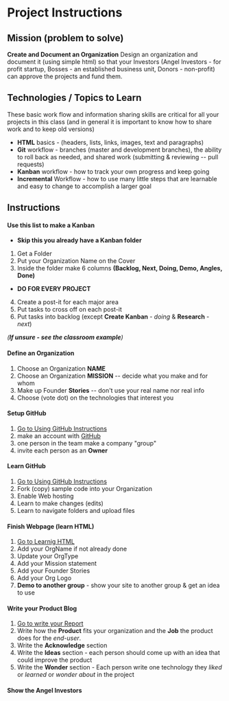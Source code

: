 # Project Instructions

## Mission (problem to solve)

**Create and Document an Organization**
Design an organization and document it (using simple html) so that your Investors (Angel Investors - for profit startup, Bosses - an established business unit, Donors - non-profit) can approve the projects and fund them.

## Technologies / Topics to Learn

These basic work flow and information sharing skills are critical for all your projects in this class (and in general it is important to know how to share work and to keep old versions)

* **HTML** basics - (headers, lists, links, images, text and paragraphs)
* **Git** workflow - branches (master and development branches), the ability to roll back as needed, and shared work (submitting & reviewing -- pull requests)
* **Kanban** workflow - how to track your own progress and keep going
* **Incremental** Workflow - how to use many little steps that are learnable and easy to change to accomplish a larger goal

## Instructions

#### Use this list to make a Kanban
* **Skip this you already have a Kanban folder**
 1. Get a Folder
 2. Put your Organization Name on the Cover
 3. Inside the folder make 6 columns **(Backlog, Next, Doing, Demo, Angles, Done)**
  
* **DO FOR EVERY PROJECT**
 4. Create a post-it for each major area
 5. Put tasks to cross off on each post-it
 6. Put tasks into backlog (except **Create Kanban** - *doing* & **Research** - *next*)
 
*(**If unsure - see the classroom example**)*

#### Define an Organization
1. Choose an Organization **NAME**
2. Choose an Organization **MISSION** -- decide what you make and for whom
3. Make up Founder **Stories** -- don't use your real name nor real info
4. Choose (vote dot) on the technologies that interest you

#### Setup GitHub
1. [Go to Using GitHub Instructions](https://github.com/ed-gility/org-template-simple/blob/master/GITHUB-PROJECT.md)
2. make an account with [GitHub](http://github.com)
3. one person in the team make a company "group"
4. invite each person as an **Owner** 

#### Learn GitHub
1. [Go to Using GitHub Instructions](https://github.com/ed-gility/org-template-simple/blob/master/USING-GITHUB.md)
2. Fork (copy) sample code into your Organization
3. Enable Web hosting
4. Learn to make changes (edits)
5. Learn to navigate folders and upload files

#### Finish Webpage (learn HTML)
1. [Go to Learnig HTML](https://github.com/ed-gility/org-template-simple/blob/master/LEARN-HTML.md)
2. Add your OrgName if not already done
3. Update your OrgType
4. Add your Mission statement
5. Add your Founder Stories
6. Add your Org Logo
7. **Demo to another group** - show your site to another group & get an idea to use

#### Write your Product Blog
1. [Go to write your Report](https://github.com/ed-gility/org-template-simple/blob/master/CREATE-BLOG.md)
2. Write how the **Product** fits your organization and the **Job** the product does for the *end-user*.
2. Write the **Acknowledge** section
3. Write the **Ideas** section - each person should come up with an idea that could improve the product
4. Write the **Wonder** section - Each person write one technology they *liked* or *learned* or *wonder about* in the project

#### Show the Angel Investors
